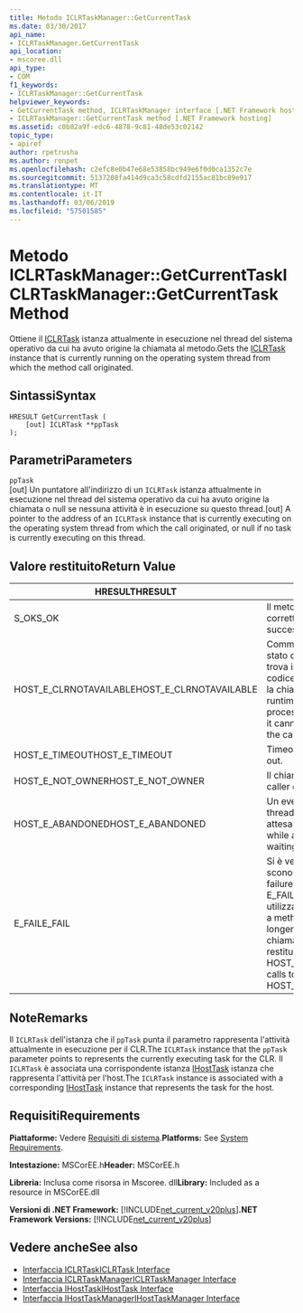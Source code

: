 ```yaml
---
title: Metodo ICLRTaskManager::GetCurrentTask
ms.date: 03/30/2017
api_name:
- ICLRTaskManager.GetCurrentTask
api_location:
- mscoree.dll
api_type:
- COM
f1_keywords:
- ICLRTaskManager::GetCurrentTask
helpviewer_keywords:
- GetCurrentTask method, ICLRTaskManager interface [.NET Framework hosting]
- ICLRTaskManager::GetCurrentTask method [.NET Framework hosting]
ms.assetid: c0b82a9f-edc6-4878-9c81-48de53c02142
topic_type:
- apiref
author: rpetrusha
ms.author: ronpet
ms.openlocfilehash: c2efc8e0b47e68e53858bc949e6f0d0ca1352c7e
ms.sourcegitcommit: 5137208fa414d9ca3c58cdfd2155ac81bc89e917
ms.translationtype: MT
ms.contentlocale: it-IT
ms.lasthandoff: 03/06/2019
ms.locfileid: "57501585"
---
```

# <a name="iclrtaskmanagergetcurrenttask-method"></a><span data-ttu-id="3705e-102">Metodo ICLRTaskManager::GetCurrentTask</span><span class="sxs-lookup"><span data-stu-id="3705e-102">ICLRTaskManager::GetCurrentTask Method</span></span>
<span data-ttu-id="3705e-103">Ottiene il [ICLRTask](../../../../docs/framework/unmanaged-api/hosting/iclrtask-interface.md) istanza attualmente in esecuzione nel thread del sistema operativo da cui ha avuto origine la chiamata al metodo.</span><span class="sxs-lookup"><span data-stu-id="3705e-103">Gets the [ICLRTask](../../../../docs/framework/unmanaged-api/hosting/iclrtask-interface.md) instance that is currently running on the operating system thread from which the method call originated.</span></span>  
  
## <a name="syntax"></a><span data-ttu-id="3705e-104">Sintassi</span><span class="sxs-lookup"><span data-stu-id="3705e-104">Syntax</span></span>  
  
```  
HRESULT GetCurrentTask (  
    [out] ICLRTask **ppTask  
);  
```  
  
## <a name="parameters"></a><span data-ttu-id="3705e-105">Parametri</span><span class="sxs-lookup"><span data-stu-id="3705e-105">Parameters</span></span>  
 `ppTask`  
 <span data-ttu-id="3705e-106">[out] Un puntatore all'indirizzo di un `ICLRTask` istanza attualmente in esecuzione nel thread del sistema operativo da cui ha avuto origine la chiamata o null se nessuna attività è in esecuzione su questo thread.</span><span class="sxs-lookup"><span data-stu-id="3705e-106">[out] A pointer to the address of an `ICLRTask` instance that is currently executing on the operating system thread from which the call originated, or null if no task is currently executing on this thread.</span></span>  
  
## <a name="return-value"></a><span data-ttu-id="3705e-107">Valore restituito</span><span class="sxs-lookup"><span data-stu-id="3705e-107">Return Value</span></span>  
  
|<span data-ttu-id="3705e-108">HRESULT</span><span class="sxs-lookup"><span data-stu-id="3705e-108">HRESULT</span></span>|<span data-ttu-id="3705e-109">Descrizione</span><span class="sxs-lookup"><span data-stu-id="3705e-109">Description</span></span>|  
|-------------|-----------------|  
|<span data-ttu-id="3705e-110">S_OK</span><span class="sxs-lookup"><span data-stu-id="3705e-110">S_OK</span></span>|<span data-ttu-id="3705e-111">Il metodo è stato restituito correttamente.</span><span class="sxs-lookup"><span data-stu-id="3705e-111">The method returned successfully.</span></span>|  
|<span data-ttu-id="3705e-112">HOST_E_CLRNOTAVAILABLE</span><span class="sxs-lookup"><span data-stu-id="3705e-112">HOST_E_CLRNOTAVAILABLE</span></span>|<span data-ttu-id="3705e-113">Common language runtime (CLR) non è stato caricato in un processo oppure si trova in uno stato in cui non può eseguire codice gestito o elaborare correttamente la chiamata.</span><span class="sxs-lookup"><span data-stu-id="3705e-113">The common language runtime (CLR) has not been loaded into a process, or the CLR is in a state in which it cannot run managed code or process the call successfully.</span></span>|  
|<span data-ttu-id="3705e-114">HOST_E_TIMEOUT</span><span class="sxs-lookup"><span data-stu-id="3705e-114">HOST_E_TIMEOUT</span></span>|<span data-ttu-id="3705e-115">Timeout della chiamata.</span><span class="sxs-lookup"><span data-stu-id="3705e-115">The call timed out.</span></span>|  
|<span data-ttu-id="3705e-116">HOST_E_NOT_OWNER</span><span class="sxs-lookup"><span data-stu-id="3705e-116">HOST_E_NOT_OWNER</span></span>|<span data-ttu-id="3705e-117">Il chiamante non possiede il blocco.</span><span class="sxs-lookup"><span data-stu-id="3705e-117">The caller does not own the lock.</span></span>|  
|<span data-ttu-id="3705e-118">HOST_E_ABANDONED</span><span class="sxs-lookup"><span data-stu-id="3705e-118">HOST_E_ABANDONED</span></span>|<span data-ttu-id="3705e-119">Un evento è stato annullato durante un thread bloccato o fiber è rimasta in attesa su di esso.</span><span class="sxs-lookup"><span data-stu-id="3705e-119">An event was canceled while a blocked thread or fiber was waiting on it.</span></span>|  
|<span data-ttu-id="3705e-120">E_FAIL</span><span class="sxs-lookup"><span data-stu-id="3705e-120">E_FAIL</span></span>|<span data-ttu-id="3705e-121">Si è verificato un errore irreversibile sconosciuto.</span><span class="sxs-lookup"><span data-stu-id="3705e-121">An unknown catastrophic failure occurred.</span></span> <span data-ttu-id="3705e-122">Quando un metodo di E_FAIL viene restituito, CLR non è più utilizzabile all'interno del processo.</span><span class="sxs-lookup"><span data-stu-id="3705e-122">When a method returns E_FAIL, the CLR is no longer usable within the process.</span></span> <span data-ttu-id="3705e-123">Le chiamate successive ai metodi di hosting restituiranno HOST_E_CLRNOTAVAILABLE.</span><span class="sxs-lookup"><span data-stu-id="3705e-123">Subsequent calls to hosting methods return HOST_E_CLRNOTAVAILABLE.</span></span>|  
  
## <a name="remarks"></a><span data-ttu-id="3705e-124">Note</span><span class="sxs-lookup"><span data-stu-id="3705e-124">Remarks</span></span>  
 <span data-ttu-id="3705e-125">Il `ICLRTask` dell'istanza che il `ppTask` punta il parametro rappresenta l'attività attualmente in esecuzione per il CLR.</span><span class="sxs-lookup"><span data-stu-id="3705e-125">The `ICLRTask` instance that the `ppTask` parameter points to represents the currently executing task for the CLR.</span></span> <span data-ttu-id="3705e-126">Il `ICLRTask` è associata una corrispondente istanza [IHostTask](../../../../docs/framework/unmanaged-api/hosting/ihosttask-interface.md) istanza che rappresenta l'attività per l'host.</span><span class="sxs-lookup"><span data-stu-id="3705e-126">The `ICLRTask` instance is associated with a corresponding [IHostTask](../../../../docs/framework/unmanaged-api/hosting/ihosttask-interface.md) instance that represents the task for the host.</span></span>  
  
## <a name="requirements"></a><span data-ttu-id="3705e-127">Requisiti</span><span class="sxs-lookup"><span data-stu-id="3705e-127">Requirements</span></span>  
 <span data-ttu-id="3705e-128">**Piattaforme:** Vedere [Requisiti di sistema](../../../../docs/framework/get-started/system-requirements.md).</span><span class="sxs-lookup"><span data-stu-id="3705e-128">**Platforms:** See [System Requirements](../../../../docs/framework/get-started/system-requirements.md).</span></span>  
  
 <span data-ttu-id="3705e-129">**Intestazione:** MSCorEE.h</span><span class="sxs-lookup"><span data-stu-id="3705e-129">**Header:** MSCorEE.h</span></span>  
  
 <span data-ttu-id="3705e-130">**Libreria:** Inclusa come risorsa in Mscoree. dll</span><span class="sxs-lookup"><span data-stu-id="3705e-130">**Library:** Included as a resource in MSCorEE.dll</span></span>  
  
 <span data-ttu-id="3705e-131">**Versioni di .NET Framework:** [!INCLUDE[net_current_v20plus](../../../../includes/net-current-v20plus-md.md)]</span><span class="sxs-lookup"><span data-stu-id="3705e-131">**.NET Framework Versions:** [!INCLUDE[net_current_v20plus](../../../../includes/net-current-v20plus-md.md)]</span></span>  
  
## <a name="see-also"></a><span data-ttu-id="3705e-132">Vedere anche</span><span class="sxs-lookup"><span data-stu-id="3705e-132">See also</span></span>
- [<span data-ttu-id="3705e-133">Interfaccia ICLRTask</span><span class="sxs-lookup"><span data-stu-id="3705e-133">ICLRTask Interface</span></span>](../../../../docs/framework/unmanaged-api/hosting/iclrtask-interface.md)
- [<span data-ttu-id="3705e-134">Interfaccia ICLRTaskManager</span><span class="sxs-lookup"><span data-stu-id="3705e-134">ICLRTaskManager Interface</span></span>](../../../../docs/framework/unmanaged-api/hosting/iclrtaskmanager-interface.md)
- [<span data-ttu-id="3705e-135">Interfaccia IHostTask</span><span class="sxs-lookup"><span data-stu-id="3705e-135">IHostTask Interface</span></span>](../../../../docs/framework/unmanaged-api/hosting/ihosttask-interface.md)
- [<span data-ttu-id="3705e-136">Interfaccia IHostTaskManager</span><span class="sxs-lookup"><span data-stu-id="3705e-136">IHostTaskManager Interface</span></span>](../../../../docs/framework/unmanaged-api/hosting/ihosttaskmanager-interface.md)
